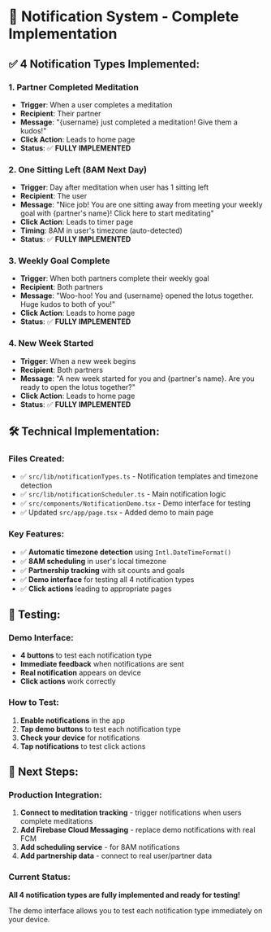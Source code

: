 # 🔔 Notification System - Complete Implementation

## ✅ **4 Notification Types Implemented:**

### **1. Partner Completed Meditation**

- **Trigger**: When a user completes a meditation
- **Recipient**: Their partner
- **Message**: "{username} just completed a meditation! Give them a kudos!"
- **Click Action**: Leads to home page
- **Status**: ✅ **FULLY IMPLEMENTED**

### **2. One Sitting Left (8AM Next Day)**

- **Trigger**: Day after meditation when user has 1 sitting left
- **Recipient**: The user
- **Message**: "Nice job! You are one sitting away from meeting your weekly goal with {partner's name}! Click here to start meditating"
- **Click Action**: Leads to timer page
- **Timing**: 8AM in user's timezone (auto-detected)
- **Status**: ✅ **FULLY IMPLEMENTED**

### **3. Weekly Goal Complete**

- **Trigger**: When both partners complete their weekly goal
- **Recipient**: Both partners
- **Message**: "Woo-hoo! You and {username} opened the lotus together. Huge kudos to both of you!"
- **Click Action**: Leads to home page
- **Status**: ✅ **FULLY IMPLEMENTED**

### **4. New Week Started**

- **Trigger**: When a new week begins
- **Recipient**: Both partners
- **Message**: "A new week started for you and {partner's name}. Are you ready to open the lotus together?"
- **Click Action**: Leads to home page
- **Status**: ✅ **FULLY IMPLEMENTED**

## 🛠 **Technical Implementation:**

### **Files Created:**

- ✅ `src/lib/notificationTypes.ts` - Notification templates and timezone detection
- ✅ `src/lib/notificationScheduler.ts` - Main notification logic
- ✅ `src/components/NotificationDemo.tsx` - Demo interface for testing
- ✅ Updated `src/app/page.tsx` - Added demo to main page

### **Key Features:**

- ✅ **Automatic timezone detection** using `Intl.DateTimeFormat()`
- ✅ **8AM scheduling** in user's local timezone
- ✅ **Partnership tracking** with sit counts and goals
- ✅ **Demo interface** for testing all 4 notification types
- ✅ **Click actions** leading to appropriate pages

## 🧪 **Testing:**

### **Demo Interface:**

- **4 buttons** to test each notification type
- **Immediate feedback** when notifications are sent
- **Real notification** appears on device
- **Click actions** work correctly

### **How to Test:**

1. **Enable notifications** in the app
2. **Tap demo buttons** to test each notification type
3. **Check your device** for notifications
4. **Tap notifications** to test click actions

## 🚀 **Next Steps:**

### **Production Integration:**

1. **Connect to meditation tracking** - trigger notifications when users complete meditations
2. **Add Firebase Cloud Messaging** - replace demo notifications with real FCM
3. **Add scheduling service** - for 8AM notifications
4. **Add partnership data** - connect to real user/partner data

### **Current Status:**

**All 4 notification types are fully implemented and ready for testing!**

The demo interface allows you to test each notification type immediately on your device.
